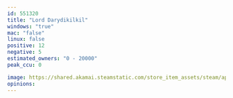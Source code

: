 ```yaml
---
id: 551320
title: "Lord Darydikilkil"
windows: "true"
mac: "false"
linux: false
positive: 12
negative: 5
estimated_owners: "0 - 20000"
peak_ccu: 0

image: https://shared.akamai.steamstatic.com/store_item_assets/steam/apps/551320/header.jpg?t=1508513476
opinions:
---
```


